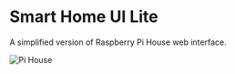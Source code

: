 # Smart Home UI Lite

A simplified version of Raspberry Pi House web interface.

![Pi House](pi-house.png "Raspberry Pi Lego House")
 
